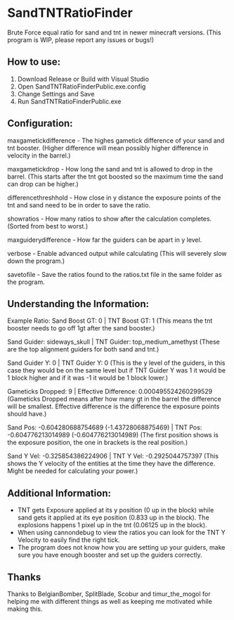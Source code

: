# SandTNTRatioFinder
Brute Force equal ratio for sand and tnt in newer minecraft versions.
(This program is WIP, please report any issues or bugs!)

## How to use:
1) Download Release or Build with Visual Studio
2) Open SandTNTRatioFinderPublic.exe.config
3) Change Settings and Save
4) Run SandTNTRatioFinderPublic.exe

## Configuration:
maxgametickdifference - The highes gametick difference of your sand and tnt booster. (Higher difference will mean possibly higher difference in velocity in the barrel.)

maxgametickdrop - How long the sand and tnt is allowed to drop in the barrel. (This starts after the tnt got boosted so the maximum time the sand can drop can be higher.)

differencethreshhold - How close in y distance the exposure points of the tnt and sand need to be in order to save the ratio.

showratios - How many ratios to show after the calculation completes. (Sorted from best to worst.)

maxguiderydifference - How far the guiders can be apart in y level.

verbose - Enable advanced output while calculating (This will severely slow down the program.)

savetofile - Save the ratios found to the ratios.txt file in the same folder as the program.

## Understanding the Information:
Example Ratio:
Sand Boost GT: 0 | TNT Boost GT: 1                                                                    (This means the tnt booster needs to go off 1gt after the sand booster.)

Sand Guider: sideways_skull | TNT Guider: top_medium_amethyst                                         (These are the top alignment guiders for both sand and tnt.)

Sand Guider Y: 0 | TNT Guider Y: 0                                                                    (This is the y level of the guiders, in this case they would be on the same level but if TNT Guider Y was 1 it would be 1 block higher and if it was -1 it would be 1 block lower.)

Gameticks Dropped: 9 | Effective Difference: 0.000495524260299529                                     (Gameticks Dropped means after how many gt in the barrel the difference will be smallest. Effective difference is the difference the exposure points should have.)

Sand Pos: -0.604280688754689 (-1.43728068875469) | TNT Pos: -0.604776213014989 (-0.604776213014989)   (The first position shows is the exposure position, the one in brackets is the real position.)

Sand Y Vel: -0.325854386224906 | TNT Y Vel: -0.2925044757397                                          (This shows the Y velocity of the entities at the time they have the difference. Might be needed for calculating your power.)

## Additional Information:
- TNT gets Exposure applied at its y position (0 up in the block) while sand gets it applied at its eye position (0.833 up in the block). The explosions happens 1 pixel up in the tnt (0.06125 up in the block).
- When using cannondebug to view the ratios you can look for the TNT Y Velocity to easily find the right tick.
- The program does not know how you are setting up your guiders, make sure you have enough booster and set up the guiders correctly.

## Thanks
Thanks to BelgianBomber, SplitBlade, Scobur and timur_the_mogol for helping me with different things as well as keeping me motivated while making this.
